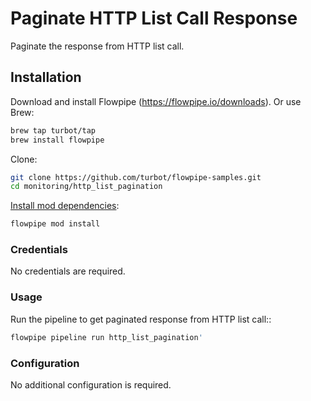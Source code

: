 # Paginate HTTP List Call Response

Paginate the response from HTTP list call.

## Installation

Download and install Flowpipe (https://flowpipe.io/downloads). Or use Brew:

```sh
brew tap turbot/tap
brew install flowpipe
```

Clone:

```sh
git clone https://github.com/turbot/flowpipe-samples.git
cd monitoring/http_list_pagination
```

[Install mod dependencies](https://www.flowpipe.io/docs/mods/mod-dependencies#mod-dependencies):

```sh
flowpipe mod install
```

### Credentials

No credentials are required.

### Usage

Run the pipeline to get paginated response from HTTP list call::

```sh
flowpipe pipeline run http_list_pagination'
```

### Configuration

No additional configuration is required.
